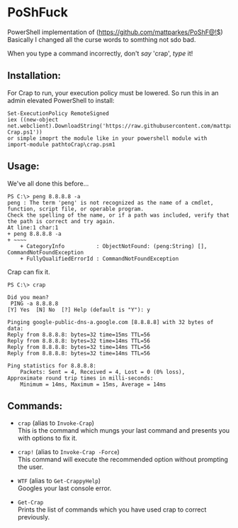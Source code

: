 # PoShFuck
PowerShell implementation of  (https://github.com/mattparkes/PoShF@!$)
Basically I changed all the curse words to somthing not sdo bad.

When you type a command incorrectly, don't _say_ 'crap', _type_ it!

## Installation:

For Crap to run, your execution policy must be lowered. So run this in an admin elevated PowerShell to install:

	Set-ExecutionPolicy RemoteSigned
	iex ((new-object net.webclient).DownloadString('https://raw.githubusercontent.com/mattparkes/PoShFuck/master/Install-Crap.ps1'))
	or simple imoprt the module like in your powershell module with import-module pathtoCrap\crap.psm1

## Usage:

We've all done this before...

	PS C:\> peng 8.8.8.8 -a
	peng : The term 'peng' is not recognized as the name of a cmdlet, function, script file, or operable program.
	Check the spelling of the name, or if a path was included, verify that the path is correct and try again.
	At line:1 char:1
	+ peng 8.8.8.8 -a
	+ ~~~~
		+ CategoryInfo          : ObjectNotFound: (peng:String) [], CommandNotFoundException
		+ FullyQualifiedErrorId : CommandNotFoundException

Crap can fix it.

	PS C:\> crap

	Did you mean?
	 PING -a 8.8.8.8
	[Y] Yes  [N] No  [?] Help (default is "Y"): y

	Pinging google-public-dns-a.google.com [8.8.8.8] with 32 bytes of data:
	Reply from 8.8.8.8: bytes=32 time=15ms TTL=56
	Reply from 8.8.8.8: bytes=32 time=14ms TTL=56
	Reply from 8.8.8.8: bytes=32 time=14ms TTL=56
	Reply from 8.8.8.8: bytes=32 time=14ms TTL=56

	Ping statistics for 8.8.8.8:
		Packets: Sent = 4, Received = 4, Lost = 0 (0% loss),
	Approximate round trip times in milli-seconds:
		Minimum = 14ms, Maximum = 15ms, Average = 14ms

## Commands:

- `crap` (alias to `Invoke-Crap`)  
This is the command which mungs your last command and presents you with options to fix it.

- `crap!` (alias to `Invoke-Crap -Force`)  
This command will execute the recommended option without prompting the user.

- `WTF` (alias to `Get-CrappyHelp`)  
Googles your last console error.

- `Get-Crap`  
Prints the list of commands which you have used crap to correct previously.

